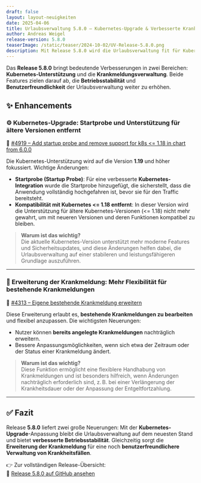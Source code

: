 ```yaml
---
draft: false
layout: layout-neuigkeiten
date: 2025-04-06
title: Urlaubsverwaltung 5.8.0 – Kubernetes-Upgrade & Verbesserte Krankmeldungsverwaltung
author: Andreas Weigel
release-version: 5.8.0
teaserImage: /static/teaser/2024-10-02/UV-Release-5.8.0.png
description: Mit Release 5.8.0 wird die Urlaubsverwaltung fit für Kubernetes 1.19 und höher. Zudem gibt es eine Erweiterung bei den Krankmeldungen für mehr Flexibilität.
---
```


Das **Release 5.8.0** bringt bedeutende Verbesserungen in zwei Bereichen: **Kubernetes-Unterstützung** und die **Krankmeldungsverwaltung**. Beide Features zielen darauf ab, die **Betriebsstabilität** und **Benutzerfreundlichkeit** der Urlaubsverwaltung weiter zu erhöhen.

<!-- more -->

## ✨ Enhancements

### ⚙️ Kubernetes-Upgrade: Startprobe und Unterstützung für ältere Versionen entfernt

🔗 [#4919 – Add startup probe and remove support for k8s <= 1.18 in chart from 6.0.0](https://github.com/urlaubsverwaltung/urlaubsverwaltung/pull/4919)

Die Kubernetes-Unterstützung wird auf die Version **1.19** und höher fokussiert. Wichtige Änderungen:

- **Startprobe (Startup Probe)**: Für eine verbesserte **Kubernetes-Integration** wurde die Startprobe hinzugefügt, die sicherstellt, dass die Anwendung vollständig hochgefahren ist, bevor sie für den Traffic bereitsteht.
- **Kompatibilität mit Kubernetes <= 1.18 entfernt**: In dieser Version wird die Unterstützung für ältere Kubernetes-Versionen (<= 1.18) nicht mehr gewahrt, um mit neueren Versionen und deren Funktionen kompatibel zu bleiben.

> **Warum ist das wichtig?**  
Die aktuelle Kubernetes-Version unterstützt mehr moderne Features und Sicherheitsupdates, und diese Änderungen helfen dabei, die Urlaubsverwaltung auf einer stabileren und leistungsfähigeren Grundlage auszuführen.

---

### 🏥 Erweiterung der Krankmeldung: Mehr Flexibilität für bestehende Krankmeldungen

🔗 [#4313 – Eigene bestehende Krankmeldung erweitern](https://github.com/urlaubsverwaltung/urlaubsverwaltung/pull/4313)

Diese Erweiterung erlaubt es, **bestehende Krankmeldungen zu bearbeiten** und flexibel anzupassen. Die wichtigsten Neuerungen:

- Nutzer können **bereits angelegte Krankmeldungen** nachträglich erweitern.
- Bessere Anpassungsmöglichkeiten, wenn sich etwa der Zeitraum oder der Status einer Krankmeldung ändert.

> **Warum ist das wichtig?**  
Diese Funktion ermöglicht eine flexiblere Handhabung von Krankmeldungen und ist besonders hilfreich, wenn Änderungen nachträglich erforderlich sind, z. B. bei einer Verlängerung der Krankheitsdauer oder der Anpassung der Entgeltfortzahlung.

---

## ✅ Fazit

Release **5.8.0** liefert zwei große Neuerungen: Mit der **Kubernetes-Upgrade**-Anpassung bleibt die Urlaubsverwaltung auf dem neuesten Stand und bietet **verbesserte Betriebsstabilität**. Gleichzeitig sorgt die **Erweiterung der Krankmeldung** für eine noch **benutzerfreundlichere Verwaltung von Krankheitsfällen**.

👉 Zur vollständigen Release-Übersicht:  
🔗 [Release 5.8.0 auf GitHub ansehen](https://github.com/urlaubsverwaltung/urlaubsverwaltung/releases/tag/urlaubsverwaltung-5.8.0)
